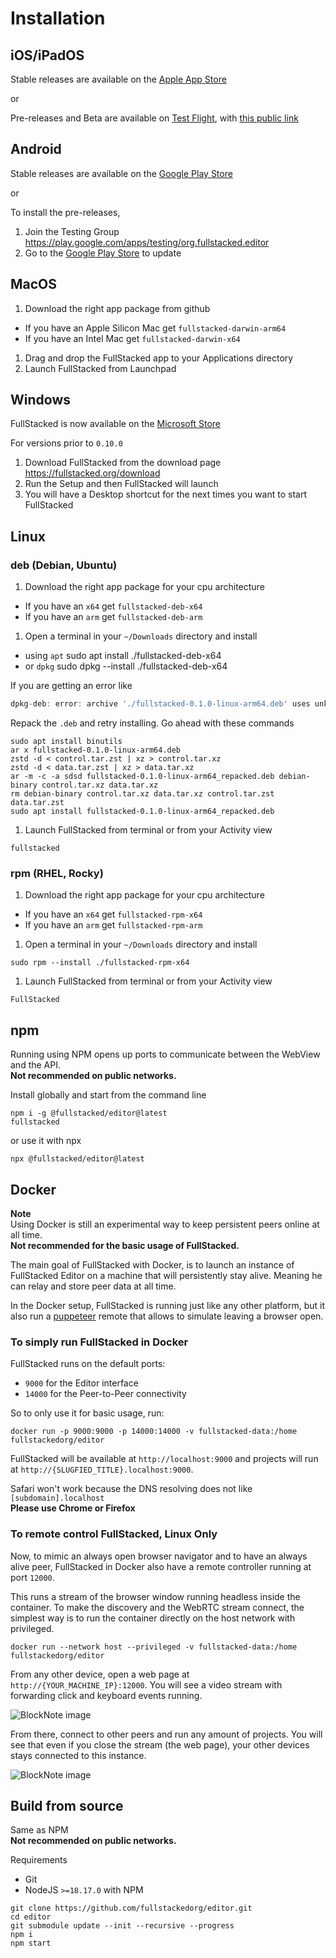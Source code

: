 # Installation

## iOS/iPadOS

Stable releases are available on the [Apple App Store](https://apps.apple.com/ca/app/fullstacked/id6477835950)

or

Pre-releases and Beta are available on [Test Flight](https://apps.apple.com/ca/app/testflight/id899247664), with [this public link](https://testflight.apple.com/join/f1gnTHVm)

## Android

Stable releases are available on the [Google Play Store](https://play.google.com/store/apps/details?id=org.fullstacked.editor)

or

To install the pre-releases,

1.  Join the Testing Group <https://play.google.com/apps/testing/org.fullstacked.editor>
2.  Go to the [Google Play Store](https://play.google.com/store/apps/details?id=org.fullstacked.editor) to update

## MacOS

1.  Download the right app package from github

*   If you have an Apple Silicon Mac get `fullstacked-darwin-arm64`
*   If you have an Intel Mac get `fullstacked-darwin-x64`

1.  Drag and drop the FullStacked app to your Applications directory
2.  Launch FullStacked from Launchpad

## Windows

FullStacked is now available on the [Microsoft Store](https://apps.microsoft.com/detail/9p987qm508vc)

For versions prior to `0.10.0`

1.  Download FullStacked from the download page\
    <https://fullstacked.org/download>
2.  Run the Setup and then FullStacked will launch
3.  You will have a Desktop shortcut for the next times you want to start FullStacked

## Linux

### deb (Debian, Ubuntu)

1.  Download the right app package for your cpu architecture

*   If you have an `x64` get `fullstacked-deb-x64`
*   If you have an `arm` get `fullstacked-deb-arm`

1.  Open a terminal in your `~/Downloads` directory and install

*   using `apt` sudo apt install ./fullstacked-deb-x64
*   or `dpkg` sudo dpkg --install ./fullstacked-deb-x64

If you are getting an error like

```javascript
dpkg-deb: error: archive './fullstacked-0.1.0-linux-arm64.deb' uses unknown compression for member 'control.tar.zst', giving up
```

Repack the `.deb` and retry installing. Go ahead with these commands

```shellscript
sudo apt install binutils
ar x fullstacked-0.1.0-linux-arm64.deb
zstd -d < control.tar.zst | xz > control.tar.xz
zstd -d < data.tar.zst | xz > data.tar.xz
ar -m -c -a sdsd fullstacked-0.1.0-linux-arm64_repacked.deb debian-binary control.tar.xz data.tar.xz
rm debian-binary control.tar.xz data.tar.xz control.tar.zst data.tar.zst
sudo apt install fullstacked-0.1.0-linux-arm64_repacked.deb
```

1.  Launch FullStacked from terminal or from your Activity view

```shellscript
fullstacked
```

### rpm (RHEL, Rocky)

1.  Download the right app package for your cpu architecture

*   If you have an `x64` get `fullstacked-rpm-x64`
*   If you have an `arm` get `fullstacked-rpm-arm`

1.  Open a terminal in your `~/Downloads` directory and install

```shellscript
sudo rpm --install ./fullstacked-rpm-x64
```

1.  Launch FullStacked from terminal or from your Activity view

```shellscript
FullStacked
```

## npm

Running using NPM opens up ports to communicate between the WebView and the API.\
**Not recommended on public networks.**

Install globally and start from the command line

```shellscript
npm i -g @fullstacked/editor@latest
fullstacked
```

or use it with npx

```shellscript
npx @fullstacked/editor@latest
```

## Docker

**Note**\
Using Docker is still an experimental way to keep persistent peers online at all time.\
**Not recommended for the basic usage of FullStacked.**

The main goal of FullStacked with Docker, is to launch an instance of FullStacked Editor on a machine that will persistently stay alive. Meaning he can relay and store peer data at all time.

In the Docker setup, FullStacked is running just like any other platform, but it also run a [puppeteer](https://github.com/cplepage/puppeteer-stream) remote that allows to simulate leaving a browser open.

### To simply run FullStacked in Docker

FullStacked runs on the default ports:

*   `9000` for the Editor interface
*   `14000` for the Peer-to-Peer connectivity

So to only use it for basic usage, run:

```shellscript
docker run -p 9000:9000 -p 14000:14000 -v fullstacked-data:/home fullstackedorg/editor
```

FullStacked will be available at `http://localhost:9000` and projects will run at `http://{SLUGFIED_TITLE}.localhost:9000`.

Safari won't work because the DNS resolving does not like `[subdomain].localhost`\
**Please use Chrome or Firefox**

### To remote control FullStacked, Linux Only

Now, to mimic an always open browser navigator and to have an always alive peer, FullStacked in Docker also have a remote controller running at port `12000`.

This runs a stream of the browser window running headless inside the container. To make the discovery and the WebRTC stream connect, the simplest way is to run the container directly on the host network with privileged.

```shellscript
docker run --network host --privileged -v fullstacked-data:/home fullstackedorg/editor
```

From any other device, open a web page at `http://{YOUR_MACHINE_IP}:12000`. You will see a video stream with forwarding click and keyboard events running.

![BlockNote image](/images/docker/docker-remote-control.png)

From there, connect to other peers and run any amount of projects. You will see that even if you close the stream (the web page), your other devices stays connected to this instance.

![BlockNote image](/images/docker/docker-remote-control-peer-alive.png)

## Build from source

Same as NPM\
**Not recommended on public networks.**

Requirements

*   Git
*   NodeJS `>=18.17.0` with NPM

```shellscript
git clone https://github.com/fullstackedorg/editor.git
cd editor
git submodule update --init --recursive --progress
npm i
npm start
```
